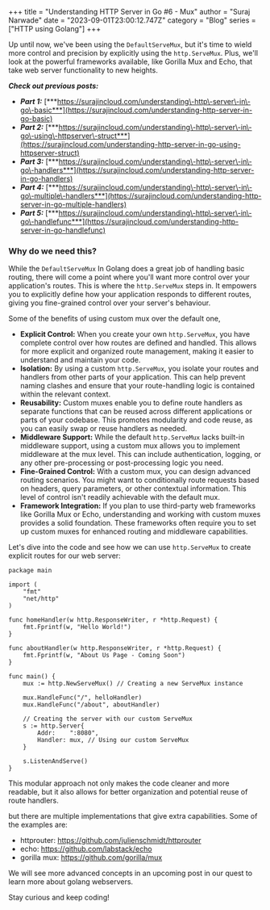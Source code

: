 +++
title = "Understanding HTTP Server in Go #6 - Mux"
author = "Suraj Narwade"
date = "2023-09-01T23:00:12.747Z"
category = "Blog"
series = ["HTTP using Golang"]
+++

Up until now, we've been using the `DefaultServeMux`, but it's time to wield more control and precision by explicitly using the `http.ServeMux`. Plus, we'll look at the powerful frameworks available, like Gorilla Mux and Echo, that take web server functionality to new heights.


***Check out previous posts:***


* ***Part 1:*** [***https://surajincloud.com/understanding\-http\-server\-in\-go\-basic***](https://surajincloud.com/understanding-http-server-in-go-basic)
* ***Part 2:*** [***https://surajincloud.com/understanding\-http\-server\-in\-go\-using\-httpserver\-struct***](https://surajincloud.com/understanding-http-server-in-go-using-httpserver-struct)
* ***Part 3:*** [***https://surajincloud.com/understanding\-http\-server\-in\-go\-handlers***](https://surajincloud.com/understanding-http-server-in-go-handlers)
* ***Part 4:*** [***https://surajincloud.com/understanding\-http\-server\-in\-go\-multiple\-handlers***](https://surajincloud.com/understanding-http-server-in-go-multiple-handlers)
* ***Part 5:*** [***https://surajincloud.com/understanding\-http\-server\-in\-go\-handlefunc***](https://surajincloud.com/understanding-http-server-in-go-handlefunc)


### **Why do we need this?**


While the `DefaultServeMux` In Golang does a great job of handling basic routing, there will come a point where you'll want more control over your application's routes. This is where the `http.ServeMux` steps in. It empowers you to explicitly define how your application responds to different routes, giving you fine\-grained control over your server's behaviour.


Some of the benefits of using custom mux over the default one,


* **Explicit Control:** When you create your own `http.ServeMux`, you have complete control over how routes are defined and handled. This allows for more explicit and organized route management, making it easier to understand and maintain your code.
* **Isolation:** By using a custom `http.ServeMux`, you isolate your routes and handlers from other parts of your application. This can help prevent naming clashes and ensure that your route\-handling logic is contained within the relevant context.
* **Reusability:** Custom muxes enable you to define route handlers as separate functions that can be reused across different applications or parts of your codebase. This promotes modularity and code reuse, as you can easily swap or reuse handlers as needed.
* **Middleware Support:** While the default `http.ServeMux` lacks built\-in middleware support, using a custom mux allows you to implement middleware at the mux level. This can include authentication, logging, or any other pre\-processing or post\-processing logic you need.
* **Fine\-Grained Control:** With a custom mux, you can design advanced routing scenarios. You might want to conditionally route requests based on headers, query parameters, or other contextual information. This level of control isn't readily achievable with the default mux.
* **Framework Integration:** If you plan to use third\-party web frameworks like Gorilla Mux or Echo, understanding and working with custom muxes provides a solid foundation. These frameworks often require you to set up custom muxes for enhanced routing and middleware capabilities.


Let's dive into the code and see how we can use `http.ServeMux` to create explicit routes for our web server:



```
package main

import (
    "fmt"
    "net/http"
)

func homeHandler(w http.ResponseWriter, r *http.Request) {
    fmt.Fprintf(w, "Hello World!")
}

func aboutHandler(w http.ResponseWriter, r *http.Request) {
    fmt.Fprintf(w, "About Us Page - Coming Soon")
}

func main() {
    mux := http.NewServeMux() // Creating a new ServeMux instance

    mux.HandleFunc("/", helloHandler)
    mux.HandleFunc("/about", aboutHandler)

    // Creating the server with our custom ServeMux
    s := http.Server{
        Addr:    ":8080",
        Handler: mux, // Using our custom ServeMux
    }

    s.ListenAndServe()
}

```

This modular approach not only makes the code cleaner and more readable, but it also allows for better organization and potential reuse of route handlers.


but there are multiple implementations that give extra capabilities. Some of the examples are:


* httprouter: <https://github.com/julienschmidt/httprouter>
* echo: <https://github.com/labstack/echo>
* gorilla mux: <https://github.com/gorilla/mux>


We will see more advanced concepts in an upcoming post in our quest to learn more about golang webservers.


Stay curious and keep coding!


